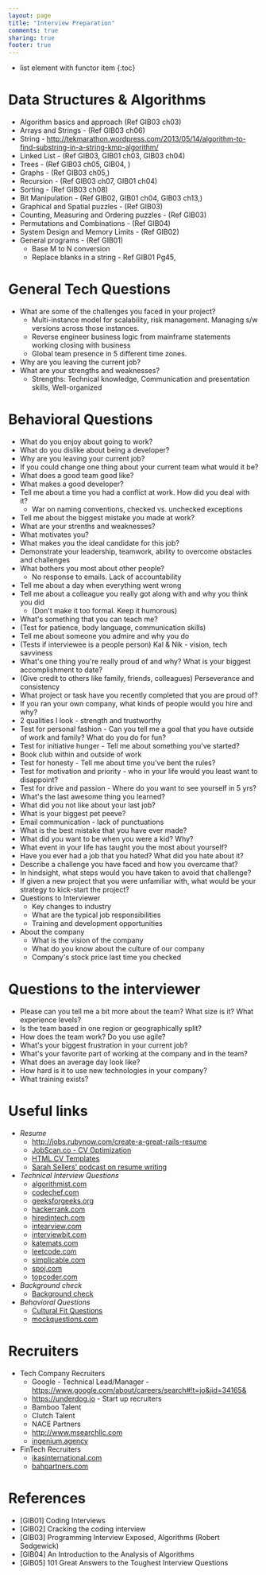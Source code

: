 ```yaml
---
layout: page
title: "Interview Preparation"
comments: true
sharing: true
footer: true
---
```


* list element with functor item
{:toc}

# Data Structures & Algorithms

* Algorithm basics and approach (Ref GIB03 ch03)
* Arrays and Strings  - (Ref GIB03 ch06)
* String - http://tekmarathon.wordpress.com/2013/05/14/algorithm-to-find-substring-in-a-string-kmp-algorithm/
* Linked List  - (Ref GIB03, GIB01 ch03, GIB03 ch04)
* Trees  - (Ref GIB03 ch05, GIB04, )
* Graphs  - (Ref GIB03 ch05,)
* Recursion  - (Ref GIB03 ch07, GIB01 ch04)
* Sorting  - (Ref GIB03 ch08)
* Bit Manipulation - (Ref GIB02, GIB01 ch04, GIB03 ch13,)
* Graphical and Spatial puzzles  - (Ref GIB03)
* Counting, Measuring and Ordering puzzles  - (Ref GIB03)
* Permutations and Combinations - (Ref GIB04)
* System Design and Memory Limits - (Ref GIB02)
* General programs - (Ref GIB01)
	* Base M to N conversion
	* Replace blanks in a string - Ref GIB01 Pg45, 

# General Tech Questions

* What are some of the challenges you faced in your project?
	* Multi-instance model for scalability, risk management. Managing s/w versions across those instances.
	* Reverse engineer business logic from mainframe statements working closing with business
	* Global team presence in 5 different time zones.
* Why are you leaving the current job?
* What are your strengths and weaknesses?
	* Strengths: Technical knowledge, Communication and presentation skills, Well-organized

# Behavioral Questions


* What do you enjoy about going to work?
* What do you dislike about being a developer?
* Why are you leaving your current job?
* If you could change one thing about your current team what would it be?
* What does a good team good like?
* What makes a good developer?
* Tell me about a time you had a conflict at work. How did you deal with it?
  * War on naming conventions, checked vs. unchecked exceptions
* Tell me about the biggest mistake you made at work?
* What are your strenths and weaknesses?
* What motivates you?
* What makes you the ideal candidate for this job?
* Demonstrate your leadership, teamwork, ability to overcome obstacles and challenges
* What bothers you most about other people?
  * No response to emails. Lack of accountability
* Tell me about a day when everything went wrong
* Tell me about a colleague you really got along with and why you think you did
  * (Don't make it too formal. Keep it humorous)
*  What's something that you can teach me?
  * (Test for patience, body language, communication skills)
*  Tell me about someone you admire and why you do
  * (Tests if interviewee is a people person) Kal & Nik - vision, tech savviness
*  What's one thing you're really proud of and why? What is your biggest accomplishment to date?
  * (Give credit to others like family, friends, colleagues) Perseverance and consistency
*  What project or task have you recently completed that you are proud of?
*  If you ran your own company, what kinds of people would you hire and why?
  * 2 qualities I look - strength and trustworthy
*  Test for personal fashion - Can you tell me a goal that you have outside of work and family?  What do you do for fun?
*  Test for initiative hunger - Tell me about something you've started? 
  * Book club within and outside of work
*  Test for honesty - Tell me about time you've bent the rules?
*  Test for motivation and priority - who in your life would you least want to disappoint?
*  Test for drive and passion - Where do you want to see yourself in 5 yrs?
*  What's the last awesome thing you learned?
*  What did you not like about your last job?
*  What is your biggest pet peeve?
  * Email communication - lack of punctuations
*  What is the best mistake that you have ever made?
*  What did you want to be when you were a kid?  Why?
*  What event in your life has taught you the most about yourself?
*  Have you ever had a job that you hated?  What did you hate about it?
*  Describe a challenge you have faced and how you overcame that?
*  In hindsight, what steps would you have taken to avoid that challenge?
*  If given a new project that you were unfamiliar with, what would be your strategy to kick-start the project?
* ​Questions to Interviewer​
  * Key changes to industry
  * What are the typical job responsibilities
  * Training and development opportunities
* About the company
  * What is the vision of the company
  * What do you know about the culture of our company
  * Company's stock price last time you checked

# Questions to the interviewer

* Please can you tell me a bit more about the team? What size is it? What experience levels?
* Is the team based in one region or geographically split?
* How does the team work? Do you use agile?
* What's your biggest frustration in your current job?
* What's your favorite part of working at the company and in the team?
* What does an average day look like?
* How hard is it to use new technologies in your company?
* What training exists?

# Useful links

* *Resume*
	* http://jobs.rubynow.com/create-a-great-rails-resume
	* [JobScan.co - CV Optimization](https://www.jobscan.co/)
	* [HTML CV Templates](http://idesignow.com/template-2/40-great-html-cv-resume-templates.html#.Uj-C3oZ02Sp)
	* [Sarah Sellers' podcast on resume writing](http://www.corejavainterviewquestions.com/podcast5)
* *Technical Interview Questions*
	* [algorithmist.com](http://www.algorithmist.com)
    * [codechef.com](http://www.codechef.com)
    * [geeksforgeeks.org](http://www.geeksforgeeks.org)
    * [hackerrank.com](http://www.hackerrank.com)
    * [hiredintech.com](http://www.hiredintech.com)
	* [intearview.com](http://intearview.com/)
    * [interviewbit.com](https://www.interviewbit.com)
	* [katemats.com](http://katemats.com/interview-questions/)
    * [leetcode.com](http://www.leetcode.com)
    * [simplicable.com](http://www.simplicable.com)
    * [spoj.com](http://www.spoj.com)
    * [topcoder.com](http://www.topcoder.com)
* *Background check*
	* [Background check](https://pipl.com/)
* *Behavioral Questions*
	* [Cultural Fit Questions](https://hackpad.com/Interview-questions-to-test-cultural-fit-PS3ytaage0O)
	* [mockquestions.com](https://www.mockquestions.com)

# Recruiters

* Tech Company Recruiters
  * Google - Technical Lead/Manager - https://www.google.com/about/careers/search#!t=jo&jid=34165&
  * https://underdog.io - Start up recruiters
  * Bamboo Talent
  * Clutch Talent
  * NACE Partners 
  * http://www.msearchllc.com
  * [ingenium.agency](http://www.ingenium.agency)
* FinTech Recruiters 
  * [ikasinternational.com](http://www.ikasinternational.com)
  * [bahpartners.com](http://www.bahpartners.com/)

# References

* [GIB01] Coding Interviews
* [GIB02] Cracking the coding interview
* [GIB03] Programming Interview Exposed, Algorithms (Robert Sedgewick)
* [GIB04] An Introduction to the Analysis of Algorithms
* [GIB05] 101 Great Answers to the Toughest Interview Questions